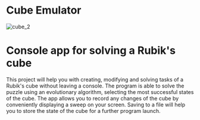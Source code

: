 # Cube Emulator
![cube_2](https://user-images.githubusercontent.com/89846167/185438475-7cc9d518-1e80-41e3-b096-d704bb420137.jpg)
<h1 align="left">Console app for solving a Rubik's cube</h1>
This project will help you with creating, modifying and solving tasks of a Rubik's cube without leaving a console. The program is able to solve the puzzle using an evolutionary algorithm, selecting the most successful states of the cube. The app allows you to record any changes of the cube by conveniently displaying a sweep on your screen. Saving to a file will help you to store the state of the cube for a further program launch.
